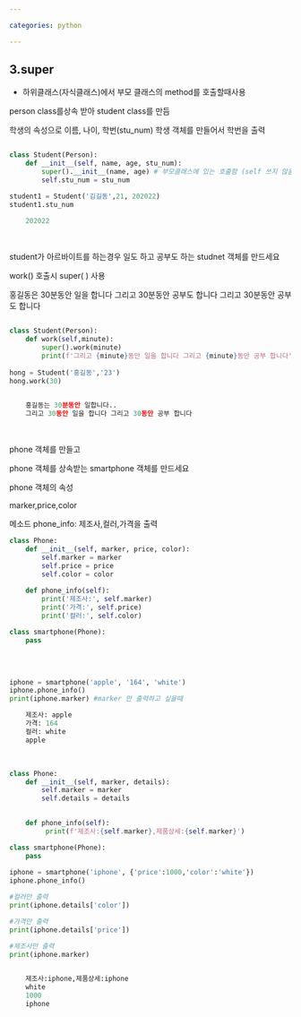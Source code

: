 ```yaml
---

categories: python

---
```


3.super
---


- 하위클래스(자식클래스)에서 부모 클래스의 method를 호출할때사용


person class를상속 받아 student class를 만듬

 학생의 속성으로 이름, 나이, 학번(stu_num)  학생 객체를 만들어서 학번을 출력
```python

class Student(Person):
    def __init__(self, name, age, stu_num):
        super().__init__(name, age) # 부모클래스에 있는 호출함 (self 쓰지 않음)
        self.stu_num = stu_num

student1 = Student('김길동',21, 202022)
student1.stu_num 
```
```python
    202022
```

&nbsp; 



student가 아르바이트를 하는경우 일도 하고 공부도 하는 studnet 객체를 만드세요

work() 호출시 super( ) 사용

홍길동은 30분동안 일을 합니다 그리고 30분동안 공부도 합니다
그리고 30분동안 공부도 합니다

```python
 
class Student(Person):
    def work(self,minute):
        super().work(minute)
        print(f'그리고 {minute}동안 일을 합니다 그리고 {minute}동안 공부 합니다')
        
hong = Student('홍길동','23')
hong.work(30)
```
```python
 
    홍길동는 30분동안 일합니다..
    그리고 30동안 일을 합니다 그리고 30동안 공부 합니다
```

&nbsp; 

phone 객체를 만들고 

phone 객체를 상속받는 smartphone 객체를 만드세요

phone 객체의 속성

marker,price,color

메소드 phone_info: 제조사,컬러,가격을 출력
    
```python
class Phone:
    def __init__(self, marker, price, color):
        self.marker = marker
        self.price = price
        self.color = color
        
    def phone_info(self): 
        print('제조사:', self.marker)
        print('가격:', self.price)
        print('컬러:', self.color)

class smartphone(Phone):
    pass
        

```

&nbsp; 

```python
iphone = smartphone('apple', '164', 'white')
iphone.phone_info()
print(iphone.marker) #marker 만 출력하고 싶을때
```
```python
    제조사: apple
    가격: 164
    컬러: white
    apple
```
&nbsp; 


```python
class Phone:
    def __init__(self, marker, details):
        self.marker = marker
        self.details = details
    

    def phone_info(self):
         print(f'제조사:{self.marker},제품상세:{self.marker}')

class smartphone(Phone):
    pass
        
iphone = smartphone('iphone', {'price':1000,'color':'white'})
iphone.phone_info()

#컬러만 출력
print(iphone.details['color'])

#가격만 출력
print(iphone.details['price'])

#제조사만 출력
print(iphone.marker)
               

```
```python
    제조사:iphone,제품상세:iphone
    white
    1000
    iphone
```
